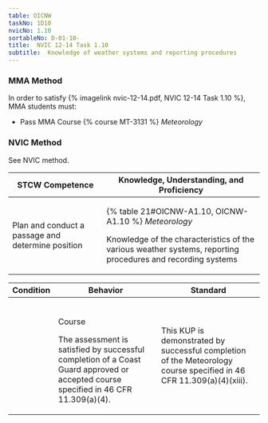 ```yaml
---
table: OICNW
taskNo: 1D10
nvicNo: 1.10 
sortableNo: D-01-10-
title:  NVIC 12-14 Task 1.10
subtitle:  Knowledge of weather systems and reporting procedures
---
```



### MMA Method

In order to satisfy  {% imagelink nvic-12-14.pdf, NVIC 12-14 Task 1.10 %}, MMA students must:

* Pass MMA Course {% course MT-3131 %}  *Meteorology*


### NVIC Method

<a onclick="togglevisibility('nvic_methods')" >See NVIC method.</a>

<div id='nvic_methods' class='hide'>

<table>
<thead>
<tr>
<th class='forty'> STCW Competence </th>
<th class='sixty'> Knowledge, Understanding, and Proficiency </th>
</tr>
</thead>




<tbody>
<tr><td markdown='1'>

Plan and conduct a passage and determine position

</td><td markdown='1'>

{% table 21#OICNW-A1.10, OICNW-A1.10 %} *Meteorology*

Knowledge of the characteristics of the various weather systems, reporting procedures and recording systems

</td></tr>


</tbody>
</table>


<table>
<thead>
<tr><th class='twenty'>  Condition </th><th class='twenty'> Behavior </th><th  class='sixty'>Standard </th></tr>
</thead>
<tbody >



<tr><td markdown='1'>


</td><td markdown='1'>


<br>

<div class="tooltip" markdown='1'>

Course

The assessment is satisfied by successful completion of a Coast Guard approved or accepted course specified in 46 CFR 11.309(a)(4).

</div>


</td><td markdown='1'>

This KUP is demonstrated by successful completion of the Meteorology course specified in 46 CFR 11.309(a)(4)(xiii).

</td></tr>
</tbody>
</table>
</div>

